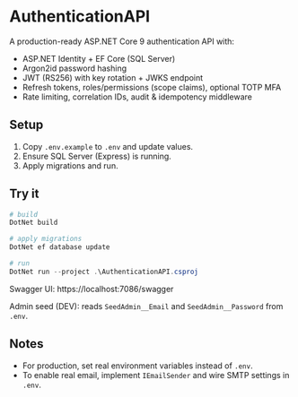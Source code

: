 # AuthenticationAPI

A production-ready ASP.NET Core 9 authentication API with:
- ASP.NET Identity + EF Core (SQL Server)
- Argon2id password hashing
- JWT (RS256) with key rotation + JWKS endpoint
- Refresh tokens, roles/permissions (scope claims), optional TOTP MFA
- Rate limiting, correlation IDs, audit & idempotency middleware

## Setup
1. Copy `.env.example` to `.env` and update values.
2. Ensure SQL Server (Express) is running.
3. Apply migrations and run.

## Try it
```powershell
# build
DotNet build

# apply migrations
DotNet ef database update

# run
DotNet run --project .\AuthenticationAPI.csproj
```

Swagger UI: https://localhost:7086/swagger

Admin seed (DEV): reads `SeedAdmin__Email` and `SeedAdmin__Password` from `.env`.

## Notes
- For production, set real environment variables instead of `.env`.
- To enable real email, implement `IEmailSender` and wire SMTP settings in `.env`.